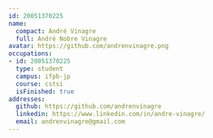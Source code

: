 ```yaml
---
id: 20051370225
name:
  compact: André Vinagre
  full: André Nobre Vinagre
avatar: https://github.com/andrenvinagre.png
occupations:
- id: 20051370225
  type: student
  campus: ifpb-jp
  course: cstsi
  isFinished: true
addresses:
  github: https://github.com/andrenvinagre
  linkedin: https://www.linkedin.com/in/andre-vinagre/
  email: andrenvinagre@gmail.com
---
```

